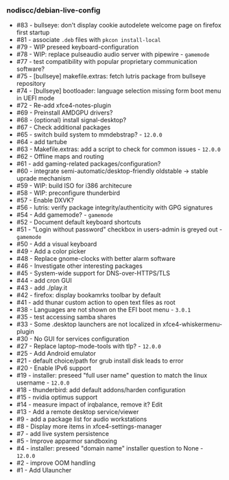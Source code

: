 <!-- This file is automatically generated by "make update_todo" -->

### nodiscc/debian-live-config

- #83 - bullseye: don't display cookie autodelete welcome page on firefox first startup
- #81 - associate `.deb` files with `pkcon install-local`
- #79 - WIP preseed keyboard-configuration
- #78 - WIP: replace pulseaudio audio server with pipewire - `gamemode`
- #77 - test compatibility with popular proprietary communication software?
- #75 - [bullseye] makefile.extras: fetch lutris package from bullseye repository
- #74 - [bullseye] bootloader: language selection missing form boot menu in UEFI mode
- #72 - Re-add xfce4-notes-plugin
- #69 - Preinstall AMDGPU drivers?
- #68 - (optional) install signal-desktop?
- #67 - Check additional packages
- #65 - switch build system to mmdebstrap? - `12.0.0`
- #64 - add tartube
- #63 - Makefile.extras: add a script to check for common issues - `12.0.0`
- #62 - Offline maps and routing
- #61 - add gaming-related packages/configuration?
- #60 - integrate semi-automatic/desktop-friendly oldstable -> stable uprade mechanism
- #59 - WIP: build ISO for i386 architecure
- #58 - WIP: preconfigure thunderbird
- #57 - Enable DXVK?
- #56 - lutris: verify package integrity/authenticity with GPG signatures
- #54 - Add gamemode? - `gamemode`
- #52 - Document default keyboard shortcuts
- #51 - "Login without password" checkbox in users-admin is greyed out - `gamemode`
- #50 - Add a visual keyboard
- #49 - Add a color picker
- #48 - Replace gnome-clocks with better alarm software
- #46 - Investigate other interesting packages
- #45 - System-wide support for DNS-over-HTTPS/TLS
- #44 - add cron GUI
- #43 - add ./play.it
- #42 - firefox: display bookamrks toolbar by default
- #41 - add thunar custom action to open text files as root
- #38 - Languages are not shown on the EFI boot menu - `3.0.1`
- #35 - test accessing samba shares
- #33 - Some .desktop launchers are not localized in xfce4-whiskermenu-plugin
- #30 - No GUI for services configuration
- #27 - Replace laptop-mode-tools with tlp? - `12.0.0`
- #25 - Add Android emulator
- #21 - default choice/path for grub install disk leads to error
- #20 - Enable IPv6 support
- #19 - installer: preseed "full user name" question to match the linux username - `12.0.0`
- #18 - thunderbird: add default addons/harden configuration
- #15 - nvidia optimus support
- #14 - measure impact of irqbalance, remove it? Edit
- #13 - Add a remote desktop service/viewer
- #9 - add a package list for audio workstations
- #8 - Display more items in xfce4-settings-manager
- #7 - add live system persistence
- #5 - Improve apparmor sandboxing
- #4 - installer: preseed "domain name" installer question to None - `12.0.0`
- #2 - improve OOM handling
- #1 - Add Ulauncher
